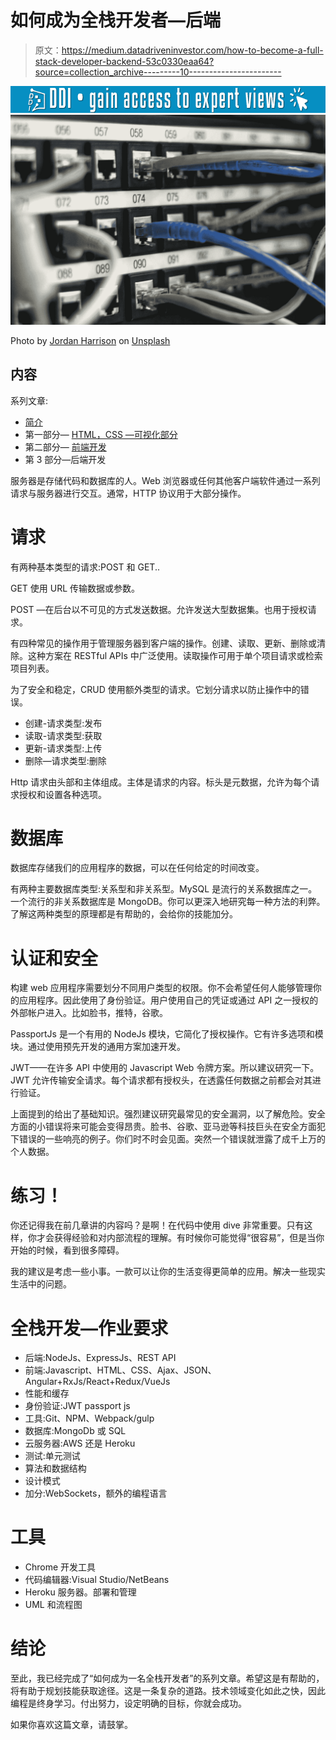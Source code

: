 # 如何成为全栈开发者—后端

> 原文：<https://medium.datadriveninvestor.com/how-to-become-a-full-stack-developer-backend-53c0330eaa64?source=collection_archive---------10----------------------->

[![](img/af4a44963d913f749ed5b41aa15e4237.png)](http://www.track.datadriveninvestor.com/1B9E)![](img/cb5db08a2cc44f26dbfcfa5f0eabdba0.png)

Photo by [Jordan Harrison](https://unsplash.com/@aligns?utm_source=medium&utm_medium=referral) on [Unsplash](https://unsplash.com?utm_source=medium&utm_medium=referral)

## 内容

系列文章:

*   [简介](https://medium.com/datadriveninvestor/how-to-become-a-full-stack-developer-intro-8419c9aa342d)
*   第一部分— [HTML，CSS —可视化部分](https://medium.com/@antmihlin/how-to-become-a-full-stack-developer-html-369fb58cc221)
*   第二部分— [前端开发](https://medium.com/@antmihlin/how-to-become-a-full-stack-developer-front-end-5bb6c2422f5a)
*   第 3 部分—后端开发

服务器是存储代码和数据库的人。Web 浏览器或任何其他客户端软件通过一系列请求与服务器进行交互。通常，HTTP 协议用于大部分操作。

# **请求**

有两种基本类型的请求:POST 和 GET..

GET 使用 URL 传输数据或参数。

POST —在后台以不可见的方式发送数据。允许发送大型数据集。也用于授权请求。

有四种常见的操作用于管理服务器到客户端的操作。创建、读取、更新、删除或清除。这种方案在 RESTful APIs 中广泛使用。读取操作可用于单个项目请求或检索项目列表。

为了安全和稳定，CRUD 使用额外类型的请求。它划分请求以防止操作中的错误。

*   创建-请求类型:发布
*   读取-请求类型:获取
*   更新-请求类型:上传
*   删除—请求类型:删除

Http 请求由头部和主体组成。主体是请求的内容。标头是元数据，允许为每个请求授权和设置各种选项。

# **数据库**

数据库存储我们的应用程序的数据，可以在任何给定的时间改变。

有两种主要数据库类型:关系型和非关系型。MySQL 是流行的关系数据库之一。一个流行的非关系数据库是 MongoDB。你可以更深入地研究每一种方法的利弊。了解这两种类型的原理都是有帮助的，会给你的技能加分。

# **认证和安全**

构建 web 应用程序需要划分不同用户类型的权限。你不会希望任何人能够管理你的应用程序。因此使用了身份验证。用户使用自己的凭证或通过 API 之一授权的外部帐户进入。比如脸书，推特，谷歌。

PassportJs 是一个有用的 NodeJs 模块，它简化了授权操作。它有许多选项和模块。通过使用预先开发的通用方案加速开发。

JWT——在许多 API 中使用的 Javascript Web 令牌方案。所以建议研究一下。JWT 允许传输安全请求。每个请求都有授权头，在透露任何数据之前都会对其进行验证。

上面提到的给出了基础知识。强烈建议研究最常见的安全漏洞，以了解危险。安全方面的小错误将来可能会变得昂贵。脸书、谷歌、亚马逊等科技巨头在安全方面犯下错误的一些响亮的例子。你们时不时会见面。突然一个错误就泄露了成千上万的个人数据。

# **练习！**

你还记得我在前几章讲的内容吗？是啊！在代码中使用 dive 非常重要。只有这样，你才会获得经验和对内部流程的理解。有时候你可能觉得“很容易”，但是当你开始的时候，看到很多障碍。

我的建议是考虑一些小事。一款可以让你的生活变得更简单的应用。解决一些现实生活中的问题。

# **全栈开发—作业要求**

*   后端:NodeJs、ExpressJs、REST API
*   前端:Javascript、HTML、CSS、Ajax、JSON、Angular+RxJs/React+Redux/VueJs
*   性能和缓存
*   身份验证:JWT passport js
*   工具:Git、NPM、Webpack/gulp
*   数据库:MongoDb 或 SQL
*   云服务器:AWS 还是 Heroku
*   测试:单元测试
*   算法和数据结构
*   设计模式
*   加分:WebSockets，额外的编程语言

# 工具

*   Chrome 开发工具
*   代码编辑器:Visual Studio/NetBeans
*   Heroku 服务器。部署和管理
*   UML 和流程图

# **结论**

至此，我已经完成了“如何成为一名全栈开发者”的系列文章。希望这是有帮助的，将有助于规划技能获取途径。这是一条复杂的道路。技术领域变化如此之快，因此编程是终身学习。付出努力，设定明确的目标，你就会成功。

如果你喜欢这篇文章，请鼓掌。